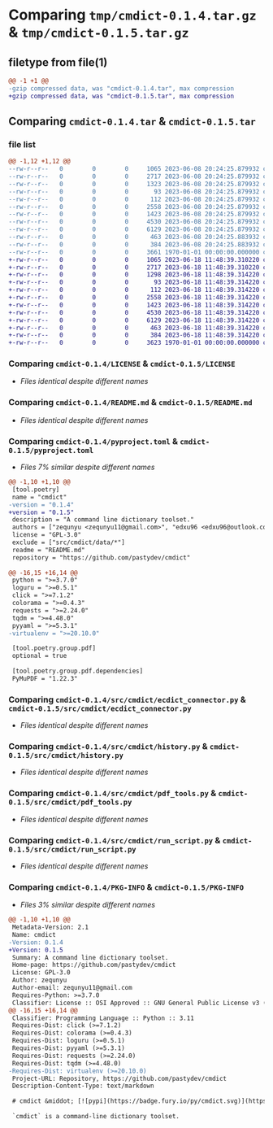 # Comparing `tmp/cmdict-0.1.4.tar.gz` & `tmp/cmdict-0.1.5.tar.gz`

## filetype from file(1)

```diff
@@ -1 +1 @@
-gzip compressed data, was "cmdict-0.1.4.tar", max compression
+gzip compressed data, was "cmdict-0.1.5.tar", max compression
```

## Comparing `cmdict-0.1.4.tar` & `cmdict-0.1.5.tar`

### file list

```diff
@@ -1,12 +1,12 @@
--rw-r--r--   0        0        0     1065 2023-06-08 20:24:25.879932 cmdict-0.1.4/LICENSE
--rw-r--r--   0        0        0     2717 2023-06-08 20:24:25.879932 cmdict-0.1.4/README.md
--rw-r--r--   0        0        0     1323 2023-06-08 20:24:25.879932 cmdict-0.1.4/pyproject.toml
--rw-r--r--   0        0        0       93 2023-06-08 20:24:25.879932 cmdict-0.1.4/src/cmdict/__init__.py
--rw-r--r--   0        0        0      112 2023-06-08 20:24:25.879932 cmdict-0.1.4/src/cmdict/__main__.py
--rw-r--r--   0        0        0     2558 2023-06-08 20:24:25.879932 cmdict-0.1.4/src/cmdict/ecdict_connector.py
--rw-r--r--   0        0        0     1423 2023-06-08 20:24:25.879932 cmdict-0.1.4/src/cmdict/history.py
--rw-r--r--   0        0        0     4530 2023-06-08 20:24:25.879932 cmdict-0.1.4/src/cmdict/pdf_tools.py
--rw-r--r--   0        0        0     6129 2023-06-08 20:24:25.879932 cmdict-0.1.4/src/cmdict/run_script.py
--rw-r--r--   0        0        0      463 2023-06-08 20:24:25.883932 cmdict-0.1.4/src/cmdict/txt_tools.py
--rw-r--r--   0        0        0      384 2023-06-08 20:24:25.883932 cmdict-0.1.4/src/cmdict/utils.py
--rw-r--r--   0        0        0     3661 1970-01-01 00:00:00.000000 cmdict-0.1.4/PKG-INFO
+-rw-r--r--   0        0        0     1065 2023-06-18 11:48:39.310220 cmdict-0.1.5/LICENSE
+-rw-r--r--   0        0        0     2717 2023-06-18 11:48:39.310220 cmdict-0.1.5/README.md
+-rw-r--r--   0        0        0     1298 2023-06-18 11:48:39.314220 cmdict-0.1.5/pyproject.toml
+-rw-r--r--   0        0        0       93 2023-06-18 11:48:39.314220 cmdict-0.1.5/src/cmdict/__init__.py
+-rw-r--r--   0        0        0      112 2023-06-18 11:48:39.314220 cmdict-0.1.5/src/cmdict/__main__.py
+-rw-r--r--   0        0        0     2558 2023-06-18 11:48:39.314220 cmdict-0.1.5/src/cmdict/ecdict_connector.py
+-rw-r--r--   0        0        0     1423 2023-06-18 11:48:39.314220 cmdict-0.1.5/src/cmdict/history.py
+-rw-r--r--   0        0        0     4530 2023-06-18 11:48:39.314220 cmdict-0.1.5/src/cmdict/pdf_tools.py
+-rw-r--r--   0        0        0     6129 2023-06-18 11:48:39.314220 cmdict-0.1.5/src/cmdict/run_script.py
+-rw-r--r--   0        0        0      463 2023-06-18 11:48:39.314220 cmdict-0.1.5/src/cmdict/txt_tools.py
+-rw-r--r--   0        0        0      384 2023-06-18 11:48:39.314220 cmdict-0.1.5/src/cmdict/utils.py
+-rw-r--r--   0        0        0     3623 1970-01-01 00:00:00.000000 cmdict-0.1.5/PKG-INFO
```

### Comparing `cmdict-0.1.4/LICENSE` & `cmdict-0.1.5/LICENSE`

 * *Files identical despite different names*

### Comparing `cmdict-0.1.4/README.md` & `cmdict-0.1.5/README.md`

 * *Files identical despite different names*

### Comparing `cmdict-0.1.4/pyproject.toml` & `cmdict-0.1.5/pyproject.toml`

 * *Files 7% similar despite different names*

```diff
@@ -1,10 +1,10 @@
 [tool.poetry]
 name = "cmdict"
-version = "0.1.4"
+version = "0.1.5"
 description = "A command line dictionary toolset."
 authors = ["zequnyu <zequnyu11@gmail.com>", "edxu96 <edxu96@outlook.com>"]
 license = "GPL-3.0"
 exclude = ["src/cmdict/data/*"]
 readme = "README.md"
 repository = "https://github.com/pastydev/cmdict"
 
@@ -16,15 +16,14 @@
 python = ">=3.7.0"
 loguru = ">=0.5.1"
 click = ">=7.1.2"
 colorama = ">=0.4.3"
 requests = ">=2.24.0"
 tqdm = ">=4.48.0"
 pyyaml = ">=5.3.1"
-virtualenv = ">=20.10.0"
 
 [tool.poetry.group.pdf]
 optional = true
 
 [tool.poetry.group.pdf.dependencies]
 PyMuPDF = "1.22.3"
```

### Comparing `cmdict-0.1.4/src/cmdict/ecdict_connector.py` & `cmdict-0.1.5/src/cmdict/ecdict_connector.py`

 * *Files identical despite different names*

### Comparing `cmdict-0.1.4/src/cmdict/history.py` & `cmdict-0.1.5/src/cmdict/history.py`

 * *Files identical despite different names*

### Comparing `cmdict-0.1.4/src/cmdict/pdf_tools.py` & `cmdict-0.1.5/src/cmdict/pdf_tools.py`

 * *Files identical despite different names*

### Comparing `cmdict-0.1.4/src/cmdict/run_script.py` & `cmdict-0.1.5/src/cmdict/run_script.py`

 * *Files identical despite different names*

### Comparing `cmdict-0.1.4/PKG-INFO` & `cmdict-0.1.5/PKG-INFO`

 * *Files 3% similar despite different names*

```diff
@@ -1,10 +1,10 @@
 Metadata-Version: 2.1
 Name: cmdict
-Version: 0.1.4
+Version: 0.1.5
 Summary: A command line dictionary toolset.
 Home-page: https://github.com/pastydev/cmdict
 License: GPL-3.0
 Author: zequnyu
 Author-email: zequnyu11@gmail.com
 Requires-Python: >=3.7.0
 Classifier: License :: OSI Approved :: GNU General Public License v3 (GPLv3)
@@ -16,15 +16,14 @@
 Classifier: Programming Language :: Python :: 3.11
 Requires-Dist: click (>=7.1.2)
 Requires-Dist: colorama (>=0.4.3)
 Requires-Dist: loguru (>=0.5.1)
 Requires-Dist: pyyaml (>=5.3.1)
 Requires-Dist: requests (>=2.24.0)
 Requires-Dist: tqdm (>=4.48.0)
-Requires-Dist: virtualenv (>=20.10.0)
 Project-URL: Repository, https://github.com/pastydev/cmdict
 Description-Content-Type: text/markdown
 
 # cmdict &middot; [![pypi](https://badge.fury.io/py/cmdict.svg)](https://pypi.org/project/cmdict/) [![GitHub license](https://img.shields.io/badge/license-MIT-blue.svg)](https://github.com/zequnyu/cmdict/blob/master/LICENSE) [![CI](https://github.com/pasty-dev/cmdict/actions/workflows/ci.yml/badge.svg)](https://github.com/pasty-dev/cmdict/actions/workflows/ci.yml) [![codecov](https://codecov.io/gh/zequnyu/cmdict/branch/master/graph/badge.svg)](https://codecov.io/gh/zequnyu/cmdict) [![poetry](https://img.shields.io/badge/PyPM-poetry-5975aa)](https://python-poetry.org) [![black](https://img.shields.io/badge/code%20style-black-000000.svg)](https://github.com/psf/black)
 
 `cmdict` is a command-line dictionary toolset.
```

